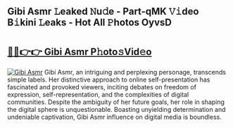 ## Gibi Asmr 𝙻eaked 𝙽u𝚍e - Part-qMK 𝚅𝚒deo B𝚒kini 𝙻eaks - Hot All 𝙿hotos OyvsD

# <h2><a href="http://ld6bme.urlbe.top/?page=Gibi+Asmr">🔗🔗👉👉 Gibi Asmr P𝚑oto𝚜Vid𝚎o</a></h2>

[![Gibi Asmr](https://i.imgur.com/eBuTRDB.gif)](http://ld6bme.urlbe.top/?page=Gibi+Asmr)
Gibi Asmr, an intriguing and perplexing personage, transcends simple labels. Her distinctive approach to online self-presentation has fascinated and provoked viewers, inciting debates on freedom of expression, self-representation, and the complexities of digital communities. Despite the ambiguity of her future goals, her role in shaping the digital sphere is unquestionable. Boasting unyielding determination and undeniable captivation, Gibi Asmr influence on digital media is boundless.

